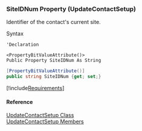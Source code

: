 ﻿### SiteIDNum Property (UpdateContactSetup)

Identifier of the contact's current site.

Syntax

```vbnet
'Declaration

<PropertyBitValueAttribute()>
Public Property SiteIDNum As String
```

```csharp
[PropertyBitValueAttribute()]
public string SiteIDNum {get; set;}
```

[!include[Requirements](../partials/requirements.md)]

#### Reference

[UpdateContactSetup Class](FChoice.Toolkits.Clarify~FChoice.Toolkits.Clarify.Interfaces.UpdateContactSetup.md)  
[UpdateContactSetup Members](FChoice.Toolkits.Clarify~FChoice.Toolkits.Clarify.Interfaces.UpdateContactSetup_members.md)